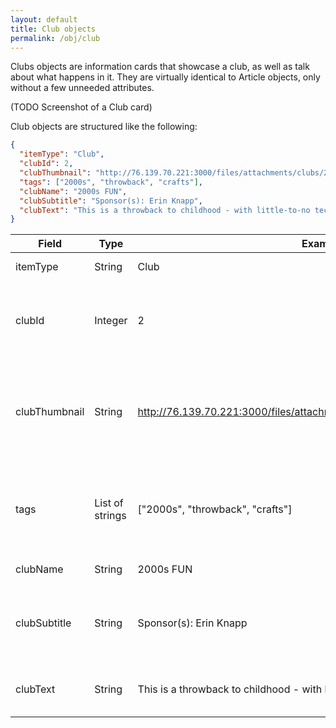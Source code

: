 ```yaml
---
layout: default
title: Club objects
permalink: /obj/club
---
```

Clubs objects are information cards that showcase a club, as well as talk about what happens in it. They are virtually identical to Article objects, only without a few unneeded attributes. 

(TODO Screenshot of a Club card)

Club objects are structured like the following:
```json
{
  "itemType": "Club",
  "clubId": 2,
  "clubThumbnail": "http://76.139.70.221:3000/files/attachments/clubs/2/ahhhhhhhhhhhhhhh.jpg",
  "tags": ["2000s", "throwback", "crafts"],
  "clubName": "2000s FUN",
  "clubSubtitle": "Sponsor(s): Erin Knapp",
  "clubText": "This is a throwback to childhood - with little-to-no technology. We're going to play board games, do crafts, make bracelets, work on puzzles, and use sidewalk chalk to create a stress-free environment for students to gather and socialize for fun! The goal is social interaction and creating a sense of belonging at FHS"
}
```

| Field         | Type            | Example                                                                   | Requirement                                                                   | Description                                                                     |
|---------------|-----------------|---------------------------------------------------------------------------|-------------------------------------------------------------------------------|---------------------------------------------------------------------------------|
| itemType      | String          | Club                                                                      | Required                                                                      | The type of the object.                                                         |
| clubId        | Integer         | 2                                                                         | Required                                                                      | The ID of the club. No two clubs share the same ID.                             |
| clubThumbnail | String          | http://76.139.70.221:3000/files/attachments/clubs/2/ahhhhhhhhhhhhhhh.jpg  | Required - If not defined by the author, the server will insert a placeholder | A picture for the club. May be a logo, or a picture of people in the club, etc. |
| tags          | List of strings | ["2000s", "throwback", "crafts"]                                          | Optional - May be empty ([]) or not defined at all                            | List of tags for the club, used when searching or filtering to specific tags.   |
| clubName      | String          | 2000s FUN                                                                 | Required                                                                      | Name of the club.                                                               |
| clubSubtitle  | String          | Sponsor(s): Erin Knapp                                                    | Optional - May be empty ("") or not defined at all                            | One-line subtitle for the club. Ellipses after one line.                        |
| clubText      | String          | This is a throwback to childhood - with little-to-no technology. We're... | Required                                                                      | Text contents of the club card.                                                 |
